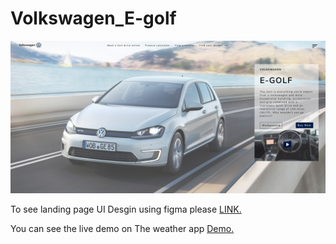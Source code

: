 # Volkswagen_E-golf




![Volkswagen_E-golf](Pictures/Screenshot%202020-11-06%20at%2018.34.42.png)

To see landing page UI Desgin using figma please [LINK.](https://www.scribd.com/document/483193371/volkswagen-E-GOLF-landing-page-UI)

You can see the live demo on The weather app [Demo.]( https://williamsilvaw07.github.io/Volkswagen_E-golf/.)
